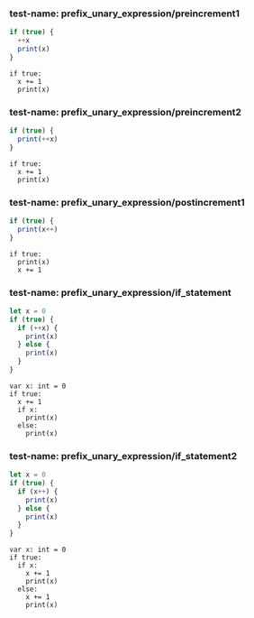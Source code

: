 
### test-name: prefix_unary_expression/preincrement1

```typescript
if (true) {
  ++x
  print(x)
}
```
```gdscript
if true:
  x += 1
  print(x)
```


### test-name: prefix_unary_expression/preincrement2

```typescript
if (true) {
  print(++x)
}
```
```gdscript
if true:
  x += 1
  print(x)
```


### test-name: prefix_unary_expression/postincrement1

```typescript
if (true) {
  print(x++)
}
```
```gdscript
if true:
  print(x)
  x += 1
```


### test-name: prefix_unary_expression/if_statement

```typescript
let x = 0
if (true) {
  if (++x) {
    print(x)
  } else {
    print(x)
  }
}
```
```gdscript
var x: int = 0
if true:
  x += 1
  if x:
    print(x)
  else:
    print(x)
```


### test-name: prefix_unary_expression/if_statement2

```typescript
let x = 0
if (true) {
  if (x++) {
    print(x)
  } else {
    print(x)
  }
}
```
```gdscript
var x: int = 0
if true:
  if x:
    x += 1
    print(x)
  else:
    x += 1
    print(x)
```

